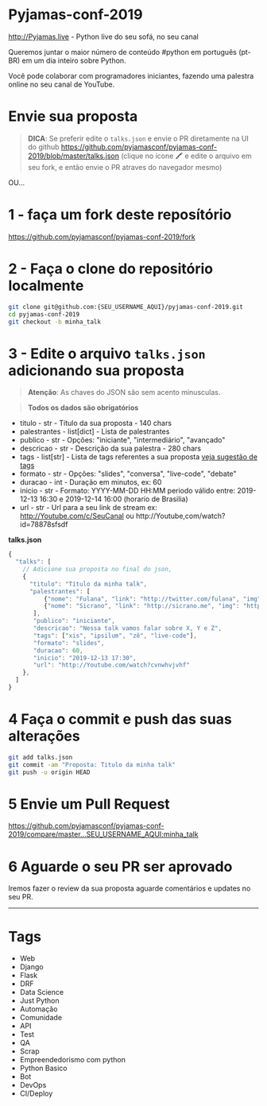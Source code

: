 # Pyjamas-conf-2019

http://Pyjamas.live - Python live do seu sofá, no seu canal

Queremos juntar o maior número de conteúdo #python em português (pt-BR)
em um dia inteiro sobre Python.

Você pode colaborar com programadores iniciantes,
fazendo uma palestra online no seu canal de YouTube.

# Envie sua proposta


> **DICA**: Se preferir edite o `talks.json` e envie o PR diretamente na UI do github https://github.com/pyjamasconf/pyjamas-conf-2019/blob/master/talks.json (clique no ícone 🖍 e edite o arquivo em seu fork, e então envie o PR atraves do navegador mesmo)

OU...

# 1 - faça um fork deste reposítório

https://github.com/pyjamasconf/pyjamas-conf-2019/fork

# 2 - Faça o clone do repositório localmente

```bash
git clone git@github.com:{SEU_USERNAME_AQUI}/pyjamas-conf-2019.git
cd pyjamas-conf-2019
git checkout -b minha_talk
```

# 3 - Edite o arquivo `talks.json` adicionando sua proposta

> **Atenção**: As chaves do JSON são sem acento minusculas. 

> **Todos os dados são obrigatórios**

- titulo - str - Título da sua proposta - 140 chars
- palestrantes - list[dict] - Lista de palestrantes
- publico - str - Opções: "iniciante", "intermediário", "avançado"
- descricao - str - Descrição da sua palestra - 280 chars
- tags - list[str] - Lista de tags referentes a sua proposta [veja sugestão de tags](#tags)
- formato - str - Opções: "slides", "conversa", "live-code", "debate"
- duracao - int - Duração em minutos, ex: 60
- inicio - str - Formato: YYYY-MM-DD HH:MM periodo válido entre: 2019-12-13 16:30 e 2019-12-14 16:00 (horario de Brasilia)
- url - str - Url para a seu link de stream ex: http://Youtube.com/c/SeuCanal ou http://Youtube,com/watch?id=78878sfsdf

**talks.json**
```js
{
  "talks": [
    // Adicione sua proposta no final do json,
    {
      "titulo": "Título da minha talk",
      "palestrantes": [
          {"nome": "Fulana", "link": "http://twitter.com/fulana", "img": "http://path/to/avatar.jpg|png"}, 
          {"nome": "Sicrano", "link": "http://sicrano.me", "img": "http://path/to/avatar.jpg|png"}
       ],
       "publico": "iniciante",
       "descricao": "Nessa talk vamos falar sobre X, Y e Z",
       "tags": ["xis", "ipsilum", "zê", "live-code"],
       "formato": "slides",
       "duracao": 60,
       "inicio": "2019-12-13 17:30",
       "url": "http://Youtube.com/watch?cvnwhvjvhf"
    },
  ]
}
```

# 4 Faça o commit e push das suas alterações

```bash
git add talks.json
git commit -am "Proposta: Titulo da minha talk"
git push -u origin HEAD
```

# 5 Envie um Pull Request 

https://github.com/pyjamasconf/pyjamas-conf-2019/compare/master...SEU_USERNAME_AQUI:minha_talk

# 6 Aguarde o seu PR ser aprovado

Iremos fazer o review da sua proposta aguarde comentários e updates no seu PR.


---


# Tags

- Web
- Django
- Flask
- DRF
- Data Science
- Just Python
- Automação
- Comunidade
- API
- Test
- QA
- Scrap
- Empreendedorismo com python
- Python Basico
- Bot
- DevOps
- CI/Deploy
